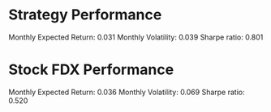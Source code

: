 # Strategy Performance
Monthly Expected Return: 0.031
Monthly Volatility: 0.039
Sharpe ratio: 0.801
# Stock FDX Performance
Monthly Expected Return: 0.036
Monthly Volatility: 0.069
Sharpe ratio: 0.520
